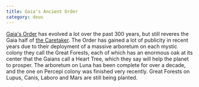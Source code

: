 ```yaml
---
title: Gaia's Ancient Order
category: deus
---
```

[Gaia's Order](/pax/groups/gaia) has evolved a lot over the past 300 years, but still reveres the Gaia half of [the Caretaker](npc-caretaker). The Order has gained a lot of publicity in recent years due to their deployment of a massive arboretum on each mystic colony they call the Great Forests, each of which has an enormous oak at its center that the Gaians call a Heart Tree, which they say will help the planet to prosper. The arboretum on Luna has been complete for over a decade, and the one on Percepi colony was finished very recently. Great Forests on Lupus, Canis, Laboro and Mars are still being planted.
